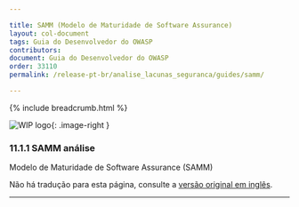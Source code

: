 ```yaml
---

title: SAMM (Modelo de Maturidade de Software Assurance)
layout: col-document
tags: Guia do Desenvolvedor do OWASP
contributors:
document: Guia do Desenvolvedor do OWASP
order: 33110
permalink: /release-pt-br/analise_lacunas_seguranca/guides/samm/

---
```


{% include breadcrumb.html %}

<style type="text/css">
.image-right {
  height: 180px;
  display: block;
  margin-left: auto;
  margin-right: auto;
  float: right;
}
</style>

![WIP logo](../../../assets/images/dg_wip.png "Trabalho em andamento"){: .image-right }

### 11.1.1 SAMM análise

Modelo de Maturidade de Software Assurance (SAMM)

Não há tradução para esta página, consulte a [versão original em inglês][release130101].

----

[release130101]: https://github.com/OWASP/www-project-developer-guide/blob/main/draft/13-security-gap-analysis/01-guides/01-samm.md
